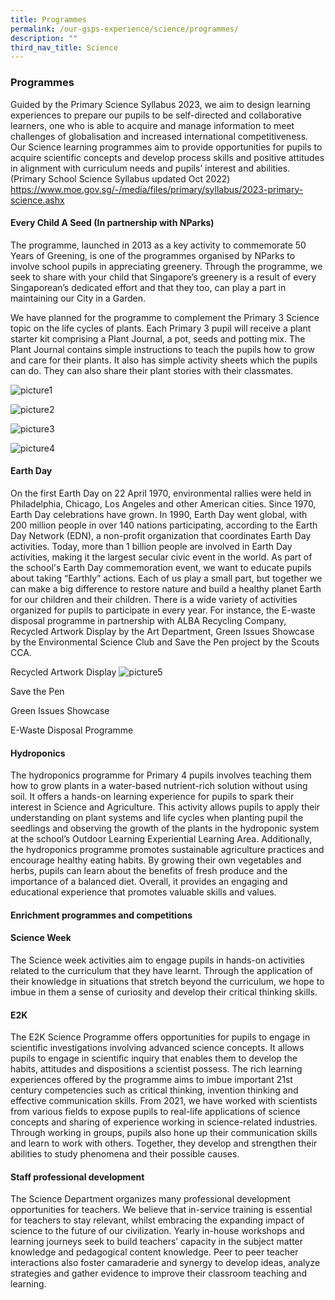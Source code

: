 ```yaml
---
title: Programmes
permalink: /our-gsps-experience/science/programmes/
description: ""
third_nav_title: Science
---
```

### **Programmes**
Guided by the Primary Science Syllabus 2023, we aim to design learning experiences to prepare our pupils to be self-directed and collaborative learners, one who is able to acquire and manage information to meet challenges of globalisation and increased international competitiveness. Our Science learning programmes aim to provide opportunities for pupils to acquire scientific concepts and develop process skills and positive attitudes in alignment with curriculum needs and pupils’ interest and abilities. 
(Primary School Science Syllabus updated Oct 2022)
https://www.moe.gov.sg/-/media/files/primary/syllabus/2023-primary-science.ashx


#### **Every Child A Seed (In partnership with NParks)**
The programme, launched in 2013 as a key activity to commemorate 50 Years of Greening, is one of the programmes organised by NParks to involve school pupils in appreciating greenery. Through the programme, we seek to share with your child that Singapore’s greenery is a result of every Singaporean’s dedicated effort and that they too, can play a part in maintaining our City in a Garden.
 
We have planned for the programme to complement the Primary 3 Science topic on the life cycles of plants. Each Primary 3 pupil will receive a plant starter kit comprising a Plant Journal, a pot, seeds and potting mix. The Plant Journal contains simple instructions to teach the pupils how to grow and care for their plants. It also has simple activity sheets which the pupils can do. They can also share their plant stories with their classmates. 

![picture1](/images/Science/picture1.jpg)

![picture2](/images/Science/picture2.jpg)

![picture3](/images/Science/picture3.jpg)

![picture4](/images/Science/picture4.jpg)

#### **Earth Day**
On the first Earth Day on 22 April 1970, environmental rallies were held in Philadelphia, Chicago, Los Angeles and other American cities. Since 1970, Earth Day celebrations have grown. In 1990, Earth Day went global, with 200 million people in over 140 nations participating, according to the Earth Day Network (EDN), a non-profit organization that coordinates Earth Day activities. Today, more than 1 billion people are involved in Earth Day activities, making it the largest secular civic event in the world.
As part of the school's Earth Day commemoration event, we want to educate pupils about taking “Earthly” actions. Each of us play a small part, but together we can make a big difference to restore nature and build a healthy planet Earth for our children and their children. There is a wide variety of activities organized for pupils to participate in every year. For instance, the E-waste disposal programme in partnership with ALBA Recycling Company, Recycled Artwork Display by the Art Department, Green Issues Showcase by the Environmental Science Club and Save the Pen project by the Scouts CCA.

Recycled Artwork Display
![picture5](/images/Science/picture5.png)


Save the Pen


Green Issues Showcase


E-Waste Disposal Programme

#### **Hydroponics**

The hydroponics programme for Primary 4 pupils involves teaching them how to grow plants in a water-based nutrient-rich solution without using soil. It offers a hands-on learning experience for pupils to spark their interest in Science and Agriculture. This activity allows pupils to apply their understanding on plant systems and life cycles when planting pupil the seedlings and observing the growth of the plants in the hydroponic system at the school’s Outdoor Learning Experiential Learning Area.
Additionally, the hydroponics programme promotes sustainable agriculture practices and encourage healthy eating habits. By growing their own vegetables and herbs, pupils can learn about the benefits of fresh produce and the importance of a balanced diet. Overall, it provides an engaging and educational experience that promotes valuable skills and values.

#### **Enrichment programmes and competitions**

#### **Science Week**
The Science week activities aim to engage pupils in hands-on activities related to the curriculum that they have learnt. Through the application of their knowledge in situations that stretch beyond the curriculum, we hope to imbue in them a sense of curiosity and develop their critical thinking skills.




#### **E2K**
The E2K Science Programme offers opportunities for pupils to engage in scientific investigations involving advanced science concepts. It allows pupils to engage in scientific inquiry that enables them to develop the habits, attitudes and dispositions a scientist possess. The rich learning experiences offered by the programme aims to imbue important 21st century competencies such as critical thinking, invention thinking and effective communication skills. 
From 2021, we have worked with scientists from various fields to expose pupils to real-life applications of science concepts and sharing of experience working in science-related industries. Through working in groups, pupils also hone up their communication skills and learn to work with others. Together, they develop and strengthen their abilities to study phenomena and their possible causes.

#### **Staff professional development**
The Science Department organizes many professional development opportunities for teachers. We believe that in-service training is essential for teachers to stay relevant, whilst embracing the expanding impact of science to the future of our civilization. Yearly in-house workshops and learning journeys seek to build teachers’ capacity in the subject matter knowledge and pedagogical content knowledge. Peer to peer teacher interactions also foster camaraderie and synergy to develop ideas, analyze strategies and gather evidence to improve their classroom teaching and learning.